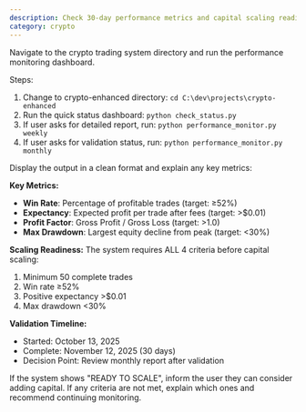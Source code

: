 ```yaml
---
description: Check 30-day performance metrics and capital scaling readiness
category: crypto
---
```


Navigate to the crypto trading system directory and run the performance monitoring dashboard.

Steps:
1. Change to crypto-enhanced directory: `cd C:\dev\projects\crypto-enhanced`
2. Run the quick status dashboard: `python check_status.py`
3. If user asks for detailed report, run: `python performance_monitor.py weekly`
4. If user asks for validation status, run: `python performance_monitor.py monthly`

Display the output in a clean format and explain any key metrics:

**Key Metrics:**
- **Win Rate**: Percentage of profitable trades (target: ≥52%)
- **Expectancy**: Expected profit per trade after fees (target: >$0.01)
- **Profit Factor**: Gross Profit / Gross Loss (target: >1.0)
- **Max Drawdown**: Largest equity decline from peak (target: <30%)

**Scaling Readiness:**
The system requires ALL 4 criteria before capital scaling:
1. Minimum 50 complete trades
2. Win rate ≥52%
3. Positive expectancy >$0.01
4. Max drawdown <30%

**Validation Timeline:**
- Started: October 13, 2025
- Complete: November 12, 2025 (30 days)
- Decision Point: Review monthly report after validation

If the system shows "READY TO SCALE", inform the user they can consider adding capital.
If any criteria are not met, explain which ones and recommend continuing monitoring.
